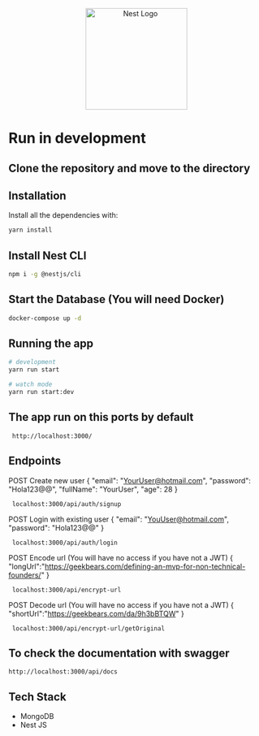 <p align="center">
  <a href="http://nestjs.com/" target="blank"><img src="https://nestjs.com/img/logo-small.svg" width="200" alt="Nest Logo" /></a>
</p>

# Run in development

## Clone the repository and move to the directory

## Installation
Install all the dependencies with:
```bash
yarn install
```

## Install Nest CLI

```bash
npm i -g @nestjs/cli
```

## Start the Database (You will need Docker) 

```bash
docker-compose up -d
```

## Running the app

```bash
# development
yarn run start

# watch mode
yarn run start:dev
```

## The app run on this ports by default
```
 http://localhost:3000/
```

## Endpoints
POST Create new user
{
    "email": "YourUser@hotmail.com",
    "password": "Hola123@@",
    "fullName": "YourUser",
    "age": 28
}
```
 localhost:3000/api/auth/signup
```
POST Login with existing user
{
    "email": "YouUser@hotmail.com",
    "password": "Hola123@@"
}
```
 localhost:3000/api/auth/login
```
POST Encode url (You will have no access if you have not a JWT) 
{
    "longUrl":"https://geekbears.com/defining-an-mvp-for-non-technical-founders/"
}
```
 localhost:3000/api/encrypt-url
```
POST Decode url (You will have no access if you have not a JWT) 
{
     "shortUrl":"https://geekbears.com/da/9h3bBTQW"
}
```
 localhost:3000/api/encrypt-url/getOriginal
```

## To check the documentation with swagger

```
http://localhost:3000/api/docs
```
## Tech Stack

- MongoDB
- Nest JS
